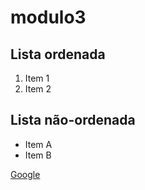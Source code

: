 # modulo3

## Lista ordenada

1. Item 1
2. Item 2

## Lista não-ordenada

- Item A
- Item B

[Google](https://www.google.com)

